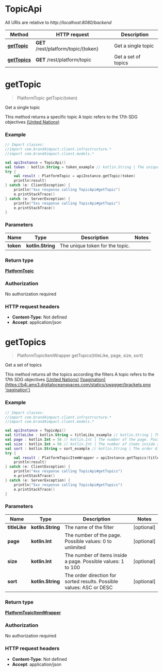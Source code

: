 # TopicApi

All URIs are relative to *http://localhost:8080/backend*

Method | HTTP request | Description
------------- | ------------- | -------------
[**getTopic**](TopicApi.md#getTopic) | **GET** /rest/platform/topic/{token} | Get a single topic
[**getTopics**](TopicApi.md#getTopics) | **GET** /rest/platform/topic | Get a set of topics


<a name="getTopic"></a>
# **getTopic**
> PlatformTopic getTopic(token)

Get a single topic

This method returns a specific topic  A topic refers to the 17th SDG objectives [(United Nations)](https://sdgs.un.org/goals)  

### Example
```kotlin
// Import classes:
//import com.brand4impact.client.infrastructure.*
//import com.brand4impact.client.models.*

val apiInstance = TopicApi()
val token : kotlin.String = token_example // kotlin.String | The unique token for the topic.
try {
    val result : PlatformTopic = apiInstance.getTopic(token)
    println(result)
} catch (e: ClientException) {
    println("4xx response calling TopicApi#getTopic")
    e.printStackTrace()
} catch (e: ServerException) {
    println("5xx response calling TopicApi#getTopic")
    e.printStackTrace()
}
```

### Parameters

Name | Type | Description  | Notes
------------- | ------------- | ------------- | -------------
 **token** | **kotlin.String**| The unique token for the topic. |

### Return type

[**PlatformTopic**](PlatformTopic.md)

### Authorization

No authorization required

### HTTP request headers

 - **Content-Type**: Not defined
 - **Accept**: application/json

<a name="getTopics"></a>
# **getTopics**
> PlatformTopicItemWrapper getTopics(titleLike, page, size, sort)

Get a set of topics

This method returns all the topics according the filters  A topic refers to the 17th SDG objectives [(United Nations)](https://sdgs.un.org/goals)    [![pagination](https://b4i.ams3.digitaloceanspaces.com/statics/swagger/brackets.png &#39;pagination&#39;)](http://localhost:8080/backend/blog/home#pagination)

### Example
```kotlin
// Import classes:
//import com.brand4impact.client.infrastructure.*
//import com.brand4impact.client.models.*

val apiInstance = TopicApi()
val titleLike : kotlin.String = titleLike_example // kotlin.String | The name of the filter
val page : kotlin.Int = 56 // kotlin.Int | The number of the page. Possible values: 0 to unlimited
val size : kotlin.Int = 56 // kotlin.Int | The number of items inside a page. Possible values: 1 to 100
val sort : kotlin.String = sort_example // kotlin.String | The order direction for sorted results. Possible values: ASC or DESC
try {
    val result : PlatformTopicItemWrapper = apiInstance.getTopics(titleLike, page, size, sort)
    println(result)
} catch (e: ClientException) {
    println("4xx response calling TopicApi#getTopics")
    e.printStackTrace()
} catch (e: ServerException) {
    println("5xx response calling TopicApi#getTopics")
    e.printStackTrace()
}
```

### Parameters

Name | Type | Description  | Notes
------------- | ------------- | ------------- | -------------
 **titleLike** | **kotlin.String**| The name of the filter | [optional]
 **page** | **kotlin.Int**| The number of the page. Possible values: 0 to unlimited | [optional]
 **size** | **kotlin.Int**| The number of items inside a page. Possible values: 1 to 100 | [optional]
 **sort** | **kotlin.String**| The order direction for sorted results. Possible values: ASC or DESC | [optional]

### Return type

[**PlatformTopicItemWrapper**](PlatformTopicItemWrapper.md)

### Authorization

No authorization required

### HTTP request headers

 - **Content-Type**: Not defined
 - **Accept**: application/json


